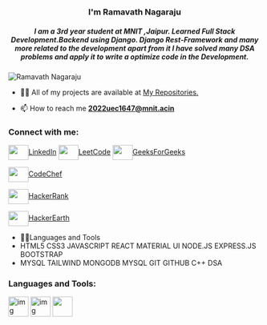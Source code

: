 <h3 align="center"> I'm Ramavath Nagaraju</h3>
<h5 align="center">I am a 3rd year student at MNIT ,Jaipur. Learned Full Stack Development.Backend using Django. Django Rest-Framework and many more related to the development apart from it I have solved many DSA problems and apply it to write a optimize code in the Development. </h5>

<p align="left"> <img src="https://avatars.githubusercontent.com/u/161068987?v=4" alt="Ramavath Nagaraju" /> </p>

- 👨‍💻 All of my projects are available at [My Repositories.](https://github.com/ramavathnagaraju?tab=repositories)

- 📫 How to reach me **2022uec1647@mnit.acin**

<h3 align="left">Connect with me:</h3>
<p align="left">
<a href=https://www.linkedin.com/in/nagaraju-ramavath-b67460282/ target="blank"><img align="center" src="https://cdn-icons-png.flaticon.com/512/3536/3536569.png" alt="" height="30" width="40" />LinkedIn</a>
  <a href=https://leetcode.com/u/nagarajucse036/ target="blank"><img align="center" src="https://cdn-icons-png.flaticon.com/512/711/711284.png" alt="" height="30" width="40" />LeetCode</a>
  <a href=https://www.geeksforgeeks.org/user/nagarajuabd1/ target="blank"><img align="center" src="https://cdn-icons-png.flaticon.com/512/711/711284.png" alt="" height="30" width="40" />GeeksForGeeks</a>
</p>
  <a href=https://www.codechef.com/users/nagaraju20 target="blank"><img align="center" src="https://cdn-icons-png.flaticon.com/512/711/711284.png" alt="" height="30" width="40" />CodeChef</a>
</p>
<a href=https://www.hackerrank.com/profile/nagarajucse036 target="blank"><img align="center" src="https://cdn-icons-png.flaticon.com/512/711/711284.png" alt="" height="30" width="40" />HackerRank</a>
</p>
<a href=https://www.hackerearth.com/@2022uec1647 target="blank"><img align="center" src="https://cdn-icons-png.flaticon.com/512/711/711284.png" alt="" height="30" width="40" />HackerEarth</a>
</p>



- 👨‍💻Languages and Tools
- HTML5 CSS3 JAVASCRIPT REACT MATERIAL UI NODE.JS EXPRESS.JS BOOTSTRAP
- MYSQL TAILWIND MONGODB MYSQL GIT GITHUB C++ DSA

<h3 align="left">Languages and Tools:</h3>
<span align="left"> <img src="https://upload.wikimedia.org/wikipedia/commons/thumb/1/18/ISO_C%2B%2B_Logo.svg/1200px-ISO_C%2B%2B_Logo.svg.png" alt="img" height="40" width="40" /> </span>
<span align="left"> <img src="https://upload.wikimedia.org/wikipedia/commons/thumb/6/62/CSS3_logo.svg/800px-CSS3_logo.svg.png" alt="img" height="40" width="40" /> </span>
<span align="left"> <img src="https://upload.wikimedia.org/wikipedia/commons/thumb/6/61/HTML5_logo_and_wordmark.svg/768px-HTML5_logo_and_wordmark.svg.png?20170517184425" height="40" width="40" /> </span>

<br>
<br>
